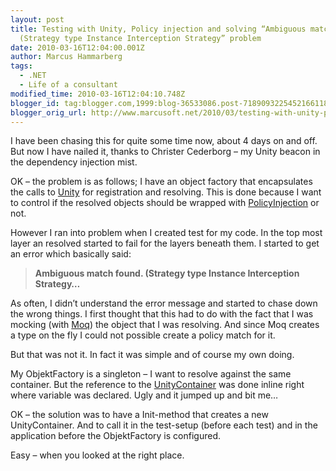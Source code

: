 ```yaml
---
layout: post
title: Testing with Unity, Policy injection and solving “Ambiguous match found.
  (Strategy type Instance Interception Strategy” problem
date: 2010-03-16T12:04:00.001Z
author: Marcus Hammarberg
tags:
  - .NET
  - Life of a consultant
modified_time: 2010-03-16T12:04:10.748Z
blogger_id: tag:blogger.com,1999:blog-36533086.post-7189093225452166118
blogger_orig_url: http://www.marcusoft.net/2010/03/testing-with-unity-policy-injection-and.html
---
```



I have been chasing this for quite some time now, about 4 days on and
off. But now I have nailed it, thanks to Christer Cederborg – my Unity
beacon in the dependency injection mist.

OK – the problem is as follows; I have an object factory that
encapsulates the calls to
<a href="http://www.codeplex.com/unity" target="_blank">Unity</a> for
registration and resolving. This is done because I want to control if
the resolved objects should be wrapped with
<a href="http://msdn.microsoft.com/en-us/library/cc309507.aspx"
target="_blank">PolicyInjection</a> or not.

However I ran into problem when I created test for my code. In the top
most layer an resolved started to fail for the layers beneath them. I
started to get an error which basically said:

> **Ambiguous match found. (Strategy type Instance Interception
> Strategy…**

As often, I didn’t understand the error message and started to chase
down the wrong things. I first thought that this had to do with the fact
that I was mocking (with
<a href="http://code.google.com/p/moq/" target="_blank">Moq</a>) the
object that I was resolving. And since Moq creates a type on the fly I
could not possible create a policy match for it.

But that was not it. In fact it was simple and of course my own doing.

My ObjektFactory is a singleton – I want to resolve against the same
container. But the reference to the
<a href="http://msdn.microsoft.com/en-us/library/cc440947.aspx"
target="_blank">UnityContainer</a> was done inline right where variable
was declared. Ugly and it jumped up and bit me…

OK – the solution was to have a Init-method that creates a new
UnityContainer. And to call it in the test-setup (before each test) and
in the application before the ObjektFactory is configured.

Easy – when you looked at the right place.

